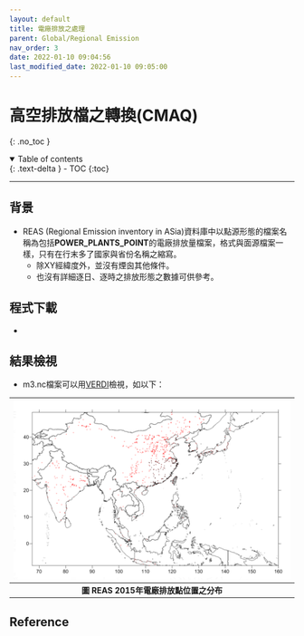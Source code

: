 ```yaml
---
layout: default
title: 電廠排放之處理
parent: Global/Regional Emission
nav_order: 3
date: 2022-01-10 09:04:56
last_modified_date: 2022-01-10 09:05:00
---
```


# 高空排放檔之轉換(CMAQ)
{: .no_toc }

<details open markdown="block">
  <summary>
    Table of contents
  </summary>
  {: .text-delta }
- TOC
{:toc}
</details>

---

## 背景
- REAS (Regional Emission inventory in ASia)資料庫中以點源形態的檔案名稱為包括**POWER_PLANTS_POINT**的電廠排放量檔案，格式與面源檔案一樣，只有在行末多了國家與省份名稱之縮寫。
  - 除XY經緯度外，並沒有煙囪其他條件。
  - 也沒有詳細逐日、逐時之排放形態之數據可供參考。


## 
## 程式下載
- 

## 結果檢視
- m3.nc檔案可以用[VERDI]()檢視，如以下：

| ![REAS_pointXY.PNG](https://github.com/sinotec2/Focus-on-Air-Quality/raw/main/assets/images/REAS_pointXY.PNG) |
|:--:|
| <b>圖 REAS 2015年電廠排放點位置之分布</b>|

## Reference

